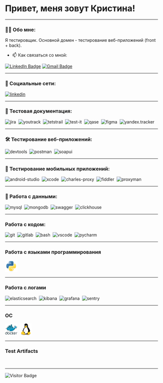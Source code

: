 # Привет, меня зовут Кристина!

---

### 👨‍💻 Обо мне:

Я тестировщик. Основной домен - тестирование веб-приложений (front + back).

- 📫 Как связаться со мной:

[![LinkedIn Badge](https://img.shields.io/badge/-@kristina--sidiropulo-blue?style=flat&logo=LinkedIn&logoColor=white)](https://www.linkedin.com/in/kristina-sidiropulo/)
[![Gmail Badge](https://img.shields.io/badge/-Gmail-red?style=flat&logo=Gmail&logoColor=white)](mailto:kristina.yarema91@gmail.com)

---

### 🤝 Социальные сети:

  <div id="badges">
    <a href="https://www.linkedin.com/in/kristina-sidiropulo/" target="_blank">
      <img src="https://cdn-icons-png.flaticon.com/512/2504/2504799.png" width="40" height="40" alt="linkedin" />
    </a>
  </div>

---

### 📁 Тестовая документация:

<div>
  <img src="https://cdn.jsdelivr.net/gh/devicons/devicon/icons/jira/jira-original.svg" title="jira" alt="jira" width="40" height="40"/>&nbsp
  <img src="https://upload.wikimedia.org/wikipedia/commons/thumb/8/8d/YouTrack_Icon.svg/1024px-YouTrack_Icon.svg.png?20200803082248" title="youtrack" alt="youtrack" width="40" height="40"/>&nbsp
  <img src="https://codahosted.io/packs/21236/unversioned/assets/LOGO/ba1091c59bab89cd2fd0f289622731fe16113d7b00905abe64759c313a4b73b76c1b0426076ed76cb74752234c734131df46992d5b8b48fc13e264240e4f7119f736cfeb64df36ded54b5cbf6198b9cadedf18dd0cac5c7dbcd16e6336c29363cd1292ba" title="testrail" alt="tetstrail" width="40" height="40"/>&nbsp
  <img src="https://docs.testit.software/images/testit_logo_icon_blue.png" title="testit" alt="test-it" width="40" height="40"/>&nbsp
  <img src="https://luna1.co/eb0187.png" title="qase" alt="qase" width="40" height="40"/>&nbsp
  <img src="https://cdn.jsdelivr.net/gh/devicons/devicon/icons/figma/figma-original.svg" title="figma" alt="figma" width="40" height="40"/>&nbsp
  <img src="https://img.softline.com/mcf/3be1016c84d43754de0e46b242c21309/c99ea5d326c17c99ee02/scale-dec-275x275.png" title="yandex.tracker" alt="yandex.tracker" width="40" height="40"/>&nbsp
</div>

---

### 🛠 Тестирование веб-приложений:

<div>
  <img src="https://d33wubrfki0l68.cloudfront.net/38b5c953a4667366685d55db55d057c86db1fc54/a0fdc/static/acae6b24d940347661ca901ea07f47c1/chrome-dev-logo-icon.png" title="devtools" alt="devtools" width="40" height="40"/>&nbsp
  <img src="https://camo.githubusercontent.com/4fc2f865dba7be1eaadfb0aef77227e64b05a3e2c64d8381385830e96f0b0311/68747470733a2f2f7365656b6c6f676f2e636f6d2f696d616765732f502f706f73746d616e2d6c6f676f2d303038374341304431352d7365656b6c6f676f2e636f6d2e706e67" title="postman" alt="postman" width="40" height="40"/>&nbsp
  <img src="https://static0.smartbear.co/smartbearbrand/media/images/home/soapui-icon.svg" title="soapui" alt="soapui" width="40" height="40"/>&nbsp
</div>

---

### 📱 Тестирование мобильных приложений:

<div>
  <img src="https://cdn.jsdelivr.net/gh/devicons/devicon/icons/androidstudio/androidstudio-original.svg" title="android-studio" alt="android-studio" width="40" height="40"/>&nbsp
  <img src="https://cdn.jsdelivr.net/gh/devicons/devicon/icons/xcode/xcode-original.svg" title="xcode" alt="xcode" width="40" height="40"/>&nbsp
  <img src="https://cdn.icon-icons.com/icons2/3053/PNG/512/charles_proxy_macos_bigsur_icon_190302.png" title="charles-proxy" alt="charles-proxy" width="40" height="40"/>&nbsp
  <img src="https://www.megaleechers.com/storage/Fiddler-Everywhere-Icon.png" title="fiddler" alt="fiddler" width="40" height="40"/>&nbsp
  <img src="https://pbs.twimg.com/profile_images/1589614420766126080/slAIVDtr_400x400.jpg" title="proxyman" alt="proxyman" width="40" height="40"/>&nbsp
</div>


---

### 💾 Работа с данными:

<div>
  <img src="https://cdn.jsdelivr.net/gh/devicons/devicon/icons/mysql/mysql-original.svg" title="mysql" alt="mysql" width="40" height="40"/>&nbsp
  <img src="https://cdn.jsdelivr.net/gh/devicons/devicon/icons/mongodb/mongodb-original.svg" title="mongodb" alt="mongodb" width="40" height="40"/>&nbsp
  <img src="https://static-00.iconduck.com/assets.00/swagger-icon-512x512-halz44im.png" title="swagger" alt="swagger" width="40" height="40"/>&nbsp
  <img src="https://cdn.icon-icons.com/icons2/3911/PNG/512/clickhouse_logo_icon_247349.png" title="clickhouse" alt="clickhouse" width="40" height="40"/>&nbsp
</div>

---

### Работа с кодом:

<div>
  <img src="https://cdn.jsdelivr.net/gh/devicons/devicon/icons/git/git-original.svg" title="git" alt="git" width="40" height="40"/>&nbsp
  <img src="https://static-00.iconduck.com/assets.00/gitlab-icon-2048x1885-1o0cwkbx.png" title="gitlab" alt="gitlab" width="40" height="40"/>&nbsp
  <img src="https://upload.wikimedia.org/wikipedia/commons/thumb/4/4b/Bash_Logo_Colored.svg/1024px-Bash_Logo_Colored.svg.png?20180723054350" title="bash" alt="bash" width="40" height="40"/>&nbsp
  <img src="https://cdn.jsdelivr.net/gh/devicons/devicon/icons/vscode/vscode-original.svg" title="vscode" alt="vscode" width="40" height="40"/>&nbsp
  <img src="https://upload.wikimedia.org/wikipedia/commons/thumb/1/1d/PyCharm_Icon.svg/1024px-PyCharm_Icon.svg.png" title="pycharm" alt="pycharm" width="40" height="40"/>&nbsp
</div>

---

### Работа с языками программирования

<div>
  <img src="https://raw.githubusercontent.com/devicons/devicon/master/icons/python/python-original.svg" title="python" alt="python" width="40" height="40"/>&nbsp
</div>

---

### Работа с логами

<div>
  <img src="https://www.vectorlogo.zone/logos/elastic/elastic-icon.svg" title="elastic" alt="elasticsearch" width="40" height="40"/>&nbsp
  <img src="https://www.vectorlogo.zone/logos/elasticco_kibana/elasticco_kibana-icon.svg" title="kibana" alt="kibana" width="40" height="40"/>&nbsp
  <img src="https://www.vectorlogo.zone/logos/grafana/grafana-icon.svg" title="grafana" alt="grafana" width="40" height="40"/>&nbsp
  <img src="https://cdn.icon-icons.com/icons2/2148/PNG/512/sentry_icon_132005.png" title="sentry" alt="sentry" width="40" height="40"/>&nbsp
</div>

---

### ОС

<div>
  <img src="https://raw.githubusercontent.com/devicons/devicon/master/icons/docker/docker-original-wordmark.svg" title="docker" alt="docker" width="40" height="40"/>&nbsp
  <img src="https://raw.githubusercontent.com/devicons/devicon/master/icons/linux/linux-original.svg" title="linux" alt="linux" width="40" height="40"/>&nbsp
</div>

---
### Test Artifacts

<div>
&nbsp
</div>

---

![Visitor Badge](https://visitor-badge.laobi.icu/badge?page_id=kristina-sidiropulo)

